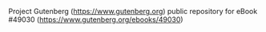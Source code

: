 Project Gutenberg (https://www.gutenberg.org) public repository for eBook #49030 (https://www.gutenberg.org/ebooks/49030)
